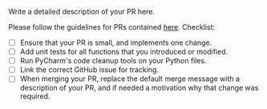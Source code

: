 Write a detailed description of your PR here.

Please follow the guidelines for PRs contained [here](docs/pull_requests.md). Checklist:

- [ ] Ensure that your PR is small, and implements one change.
- [ ] Add unit tests for all functions that you introduced or modified.
- [ ] Run PyCharm's code cleanup tools on your Python files.
- [ ] Link the correct GitHub issue for tracking.
- [ ] When merging your PR, replace the default merge message with a description of your PR,
and if needed a motivation why that change was required.
